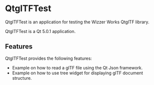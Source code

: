 QtglTFTest
==========

QtglTFTest is an application for testing the Wizzer Works QtglTF library.

QtglTFTest is a Qt 5.0.1 application.

Features
--------

QtglTFTest provides the following features:

* Example on how to read a glTF file using the Qt Json framework. 
* Example on how to use tree widget for displaying glTF document structure.
